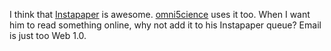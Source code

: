 I think that [Instapaper](http://instapaper.com/) is awesome. [omni5cience](https://github.com/omni5cience) uses it too. When I want him to read something online, why not add it to his Instapaper queue? Email is just too Web 1.0.